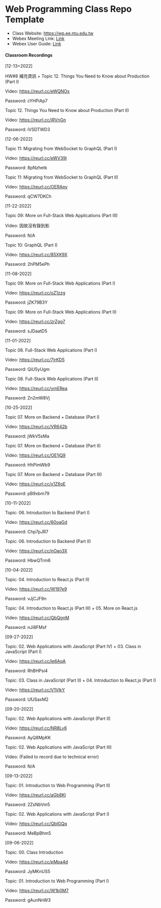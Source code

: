 # Web Programming Class Repo Template
- Class Website: https://wp.ee.ntu.edu.tw
- Webex Meeting Link: [Link](https://ntucc.webex.com/meet/cyhuang)
- Webex User Guide: [Link](https://hackmd.io/9H-sQ4krS_CgTsVr2BflRQ?view)

#### Classroom Recordings

[12-13=2022]

HW#8 補充資訊 + Topic 12. Things You Need to Know about Production (Part I)

Video: https://reurl.cc/eWQNOx

Password: cYHPiAp7

 

Topic 12. Things You Need to Know about Production (Part II)

Video: https://reurl.cc/jRVnGn

Password: iVSDTWD3

 

 

[12-06-2022]

Topic 11: Migrating from WebSocket to GraphQL (Part I)

Video: https://reurl.cc/eWV39j

Password: 8pNzhetk

 

Topic 11: Migrating from WebSocket to GraphQL (Part II)

Video: https://reurl.cc/OERApv

Password: qCW7DKCh

 

 

[11-22-2022]

Topic 09: More on Full-Stack Web Applications (Part III)

Video: 因故沒有錄到影

Password: N/A

 

Topic 10: GraphQL (Part I)

Video: https://reurl.cc/85XK9X

Password: 2hPM5ePh

 

 

[11-08-2022]

Topic 09: More on Full-Stack Web Applications (Part I)

Video: https://reurl.cc/oZ1zzg

Password: jZK79B3Y

 

Topic 09: More on Full-Stack Web Applications (Part II)

Video: https://reurl.cc/zrZgg7

Password: sJDaatD5

 

 

[11-01-2022]

Topic 08. Full-Stack Web Applications (Part I)

Video: https://reurl.cc/7jrKD5

Password: QiU5yUgm

 

Topic 08. Full-Stack Web Applications (Part II)

Video: https://reurl.cc/ymERea

Password: Zn2mW8Vj

 

 

[10-25-2022]

Topic 07. More on Backend + Database (Part I)

Video: https://reurl.cc/VR642b

Password: jWkV5sMa

 

Topic 07. More on Backend + Database (Part II)

Video: https://reurl.cc/OE1jQ9

Password: HhPimWb9

 

Topic 07. More on Backend + Database (Part III)

Video:  https://reurl.cc/x1Z6oE

Password: pB9xbm79

 

 

[10-11-2022]

Topic: 06. Introduction to Backend (Part I)

Video: https://reurl.cc/60oaGd

Password: Chp7pJR7

 

Topic: 06. Introduction to Backend (Part II)

Video: https://reurl.cc/nOao3X

Password: HbwQTrm6

 

 

[10-04-2022]

Topic: 04. Introduction to React.js (Part II)

Video: https://reurl.cc/W197e9

Password: vJjCJF9n

 

Topic: 04. Introduction to React.js (Part III) + 05. More on React.js

Video: https://reurl.cc/QbQgnM

Password: nJi8FMsf

 

 

[09-27-2022]

Topic: 02. Web Applications with JavaScript (Part IV) + 03. Class in JavaScript (Part I)

Video: https://reurl.cc/le6AqA

Password: RhBHPsi4

 

Topic: 03. Class in JavaScript (Part II) + 04. Introduction to React.js (Part I)

Video: https://reurl.cc/V1VlkY

Password: UfJSaxM2

 

 

[09-20-2022]

Topic: 02. Web Applications with JavaScript (Part II)

Video: https://reurl.cc/NR8Lv6

Password: AyQ8MpKK

 

Topic: 02. Web Applications with JavaScript (Part III)

Video: (Failed to record due to technical error)

Password: N/A

 

 

[09-13-2022]

Topic: 01. Introduction to Web Programming (Part II)

Video: https://reurl.cc/aGb8Kl

Password: 2ZsNbVm5

 

Topic: 02. Web Applications with JavaScript (Part I)

Video: https://reurl.cc/QblGQq

Password: MeBpBhm5

 

 

[09-06-2022]

Topic: 00. Class Introduction

Video: https://reurl.cc/pMpa4d

Password: JyMKnUS5

 

Topic: 01. Introduction to Web Programming (Part I)

Video: https://reurl.cc/W1b0M7

Password: gAunNnW3
